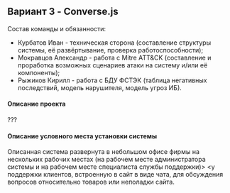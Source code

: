 ## Вариант 3 - Converse.js

Состав команды и обязанности:
- Курбатов Иван - техническая сторона (составление структуры системы, её развёртывание, проверка работоспособности);
- Мокравцов Александр - работа с Mitre ATT&CK (составление и проработка возможных сценариев атаки на систему и/или её компоненты);
- Рыжиков Кирилл - работа с БДУ ФСТЭК (таблица негативных последствий, модель нарушителя, модель угроз ИБ).

#### Описание проекта

???

#### Описание условного места установки системы

Описанная система развернута в небольшом офисе фирмы на нескольких рабочих местах (на рабочем месте администратора системы и на рабочем месте специалиста службы поддержки)>
<у поддержки клиентов, встроенную в сайт в виде чата, для обсуждения вопросов относительно товаров или неполадки сайта.

